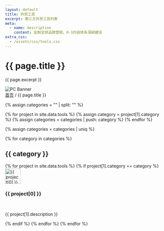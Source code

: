```yaml
---
layout: default
title: 外贸工具
excerpt: 第三方外贸工具列表
meta:
  - name: description
    content: 定制全球品牌营销，0-1内容体系深耕建设
extra_css:
  - /assets/css/tools.css
---
```


<div class="content-banner">
  <div class="content-banner-text">
    <h1>{{ page.title }}</h1>
    <p>{{ page.excerpt }}</p>
  </div>
  <img src="{{ '/assets/images/social-media.jpg' | relative_url }}" alt="PC Banner" class="pc-banner">
</div>

<main class="tool-content">
  <div class="filter-container">
    <div class="breadcrumb">
      <a href="/">首页</a> /
      {{ page.title }}
    </div>
  </div>

{% assign categories = "" | split: "" %}

{% for project in site.data.tools %}
    {% assign category = project[1].category %}
    {% assign categories = categories | push: category %}
{% endfor %}

{% assign categories = categories | uniq %}

{% for category in categories %}
    <h2>{{ category }}</h2>
        {% for project in site.data.tools %}
            {% if project[1].category == category %}
                <div class="tool-card">
                    <img class="tool-icon" src="{{ project[1].icon }}" alt="{{ project[0] }} 图标" width="50" height="50"><br>
                    <h3> {{ project[0] }} </h3><br>
                    <p class="tool-info"> {{ project[1].description }} </p>
                </div>
            {% endif %}
        {% endfor %}
{% endfor %}
  
  <div id="pagination"></div>
</main>
